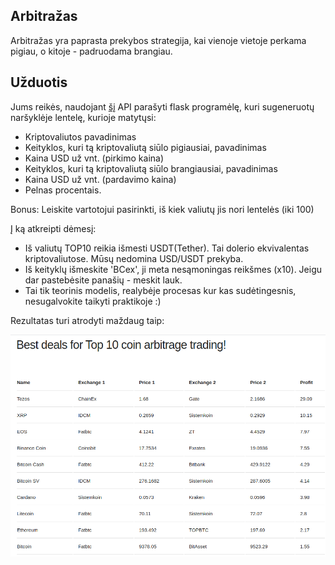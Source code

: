 ## Arbitražas

Arbitražas yra paprasta prekybos strategija, kai vienoje vietoje perkama pigiau, o kitoje - padruodama brangiau.

## Užduotis

Jums reikės, naudojant [šį](https://www.coinlore.com/cryptocurrency-data-api) API parašyti flask programėlę, kuri sugeneruotų naršyklėje lentelę, kurioje matytųsi:

* Kriptovaliutos pavadinimas
* Keityklos, kuri tą kriptovaliutą siūlo pigiausiai, pavadinimas
* Kaina USD už vnt. (pirkimo kaina)
* Keityklos, kuri tą kriptovaliutą siūlo brangiausiai, pavadinimas
* Kaina USD už vnt. (pardavimo kaina)
* Pelnas procentais.


Bonus: Leiskite vartotojui pasirinkti, iš kiek valiutų jis nori lentelės (iki 100)

Į ką atkreipti dėmesį:

* Iš valiutų TOP10 reikia išmesti USDT(Tether). Tai dolerio ekvivalentas kriptovaliutose. Mūsų nedomina USD/USDT prekyba.
* Iš keityklų išmeskite 'BCex', ji meta nesąmoningas reikšmes (x10). Jeigu dar pastebėsite panašių - meskit lauk.
* Tai tik teorinis modelis, realybėje procesas kur kas sudėtingesnis, nesugalvokite taikyti praktikoje :)

Rezultatas turi atrodyti maždaug taip:

![](arbitrage.png)